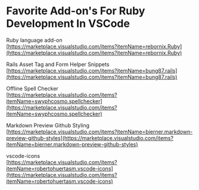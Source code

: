 # Favorite Add-on's For Ruby Development In VSCode

Ruby language add-on<br/>
[https://marketplace.visualstudio.com/items?itemName=rebornix.Ruby](https://marketplace.visualstudio.com/items?itemName=rebornix.Ruby)

Rails Asset Tag and Form Helper Snippets<br/>
[https://marketplace.visualstudio.com/items?itemName=bung87.rails](https://marketplace.visualstudio.com/items?itemName=bung87.rails)

Offline Spell Checker<br/>
[https://marketplace.visualstudio.com/items?itemName=swyphcosmo.spellchecker](https://marketplace.visualstudio.com/items?itemName=swyphcosmo.spellchecker)

Markdown Preview Github Styling<br/>
[https://marketplace.visualstudio.com/items?itemName=bierner.markdown-preview-github-styles](https://marketplace.visualstudio.com/items?itemName=bierner.markdown-preview-github-styles)

vscode-icons<br/>
[https://marketplace.visualstudio.com/items?itemName=robertohuertasm.vscode-icons](https://marketplace.visualstudio.com/items?itemName=robertohuertasm.vscode-icons)

